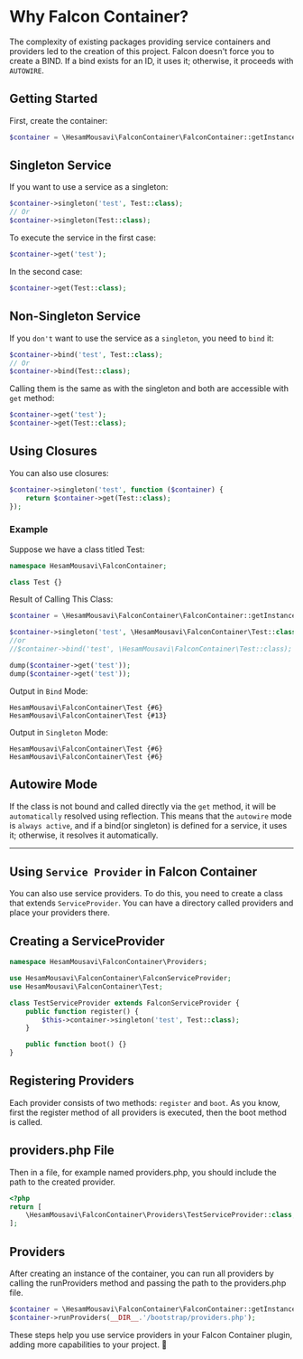 # Why Falcon Container?
The complexity of existing packages providing service containers and providers led to the creation of this project. Falcon doesn't force you to create a BIND. If a bind exists for an ID, it uses it; otherwise, it proceeds with `AUTOWIRE`.

## Getting Started
First, create the container:

~~~php
$container = \HesamMousavi\FalconContainer\FalconContainer::getInstance();
~~~
## Singleton Service
If you want to use a service as a singleton:

~~~php
$container->singleton('test', Test::class);
// Or
$container->singleton(Test::class);
~~~

To execute the service in the first case:

~~~php
$container->get('test');
~~~

In the second case:

~~~php
$container->get(Test::class);
~~~

## Non-Singleton Service
If you `don't` want to use the service as a `singleton`, you need to `bind` it:

~~~php
$container->bind('test', Test::class);
// Or
$container->bind(Test::class);
~~~

Calling them is the same as with the singleton and both are accessible with `get` method:

~~~php
$container->get('test');
$container->get(Test::class);
~~~

## Using Closures
You can also use closures:

~~~php
$container->singleton('test', function ($container) {
    return $container->get(Test::class);
});
~~~

### Example
Suppose we have a class titled Test:

~~~php
namespace HesamMousavi\FalconContainer;

class Test {}
~~~

Result of Calling This Class:
~~~php
$container = \HesamMousavi\FalconContainer\FalconContainer::getInstance();

$container->singleton('test', \HesamMousavi\FalconContainer\Test::class);
//or
//$container->bind('test', \HesamMousavi\FalconContainer\Test::class);

dump($container->get('test'));
dump($container->get('test'));
~~~

Output in `Bind` Mode:
~~~
HesamMousavi\FalconContainer\Test {#6}
HesamMousavi\FalconContainer\Test {#13}
~~~
Output in `Singleton` Mode:
~~~
HesamMousavi\FalconContainer\Test {#6}
HesamMousavi\FalconContainer\Test {#6}
~~~

## Autowire Mode
If the class is not bound and called directly via the `get` method, it will be `automatically` resolved using reflection. This means that the `autowire` mode is `always active`, and if a bind(or singleton) is defined for a service, it uses it; otherwise, it resolves it automatically.

___
## Using `Service Provider` in Falcon Container
You can also use service providers. To do this, you need to create a class that extends `ServiceProvider`. You can have a directory called providers and place your providers there.

## Creating a ServiceProvider
~~~php
namespace HesamMousavi\FalconContainer\Providers;

use HesamMousavi\FalconContainer\FalconServiceProvider;
use HesamMousavi\FalconContainer\Test;

class TestServiceProvider extends FalconServiceProvider {
    public function register() {
        $this->container->singleton('test', Test::class);
    }

    public function boot() {}
}
~~~

## Registering Providers
Each provider consists of two methods: `register` and `boot`. As you know, first the register method of all providers is executed, then the boot method is called.

## providers.php File
Then in a file, for example named providers.php, you should include the path to the created provider.

~~~php
<?php
return [
    \HesamMousavi\FalconContainer\Providers\TestServiceProvider::class,
];
~~~
## Providers
After creating an instance of the container, you can run all providers by calling the runProviders method and passing the path to the providers.php file.

~~~php
$container = \HesamMousavi\FalconContainer\FalconContainer::getInstance();
$container->runProviders(__DIR__.'/bootstrap/providers.php');
~~~

These steps help you use service providers in your Falcon Container plugin, adding more capabilities to your project. 🚀


